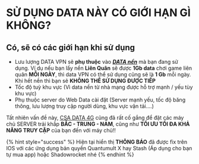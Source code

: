 # SỬ DỤNG DATA NÀY CÓ GIỚI HẠN GÌ KHÔNG?

## Có, sẽ có các giới hạn khi sử dụng

* Lưu lượng DATA VPN sẽ **phụ thuộc** vào [_**DATA nền**_](../huong-dan/dang-ky-nen-cho-sim.md) mà bạn đang sử dụng. Ví dụ nếu bạn lấy nền **Liên Quân** sẽ được **1Gb data** chơi game liên quân **MỖI NGÀY**, thì data VPN có thể sử dụng cũng sẽ là **1 Gb** mỗi ngày. Khi hết nền thì bạn sẽ **KHÔNG THỂ SỬ DỤNG ĐƯỢC TIẾP**
* Tốc độ tuỳ khu vực (Vì data nền từ nhà mạng được hỗ trợ mạnh / yếu tùy khu vực)
* Phụ thuộc server do Web Data cài đặt (Server mạnh yếu, tốc độ băng thông, lưu lượng truy cập người dùng, khu vực vận tải....)

Tất nhiên vấn đề này, [CSA DATA 4G](https://csadata4g.me/) cũng đã rất cố gắng để đặt các máy chủ SERVER trải khắp **BẮC - TRUNG - NAM**, cũng như **TỐI ƯU TỐI ĐA KHẢ NĂNG TRUY CẬP** của bạn đến với máy chủ!!

{% hint style="success" %}
Hiện tại hiển thị **THÔNG BÁO** đã được fix trên IOS với các ứng dụng bản quyền Quantumult X hay Stash (Áp dụng cho bạn tự mua app) hoặc Shadowrocket nhé
{% endhint %}

